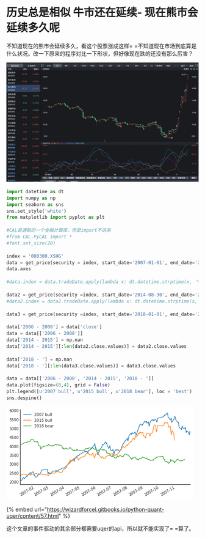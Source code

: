 # 历史总是相似 牛市还在延续- 现在熊市会延续多久呢

不知道现在的熊市会延续多久，看这个股票涨成这样= =不知道现在市场到底算是什么状况。改一下原来的程序对比一下形状，但好像现在跌的还没有那么厉害？

![](../.gitbook/assets/image%20%2811%29.png)

```python
import datetime as dt
import numpy as np
import seaborn as sns
sns.set_style('white')
from matplotlib import pyplot as plt

#CAL是通联的一个金融计算库、但是import不进来
#from CAL.PyCAL import *
#font.set_size(20)

index = '000300.XSHG'
data = get_price(security = index, start_date='2007-01-01', end_date='2007-12-01')
data.axes

#data.index = data.tradeDate.apply(lambda x: dt.datetime.strptime(x, '%Y-%m-%d'))

data2 = get_price(security =index, start_date='2014-08-30', end_date='2015-06-28')
#data2.index = data2.tradeDate.apply(lambda x: dt.datetime.strptime(x, '%Y-%m-%d'))

data3 = get_price(security =index, start_date='2018-01-01', end_date='2018-11-18')

data['2006 - 2008'] = data['close']
data = data[['2006 - 2008']]
data['2014 - 2015'] = np.nan
data['2014 - 2015'][:len(data2.close.values)] = data2.close.values

data['2018 - '] = np.nan
data['2018 - '][:len(data3.close.values)] = data3.close.values

data = data[['2006 - 2008', '2014 - 2015', '2018 - ']]
data.plot(figsize=(8,4), grid = False)
plt.legend([u'2007 bull', u'2015 bull', u'2018 bear'], loc = 'best')
sns.despine()

```

![](../.gitbook/assets/image%20%283%29.png)



{% embed url="https://wizardforcel.gitbooks.io/python-quant-uqer/content/57.html" %}

这个文章的事件驱动的其余部分都需要uqer的api，所以就不能实现了= =算了。

